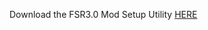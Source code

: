 Download the FSR3.0 Mod Setup Utility [HERE](https://www.mediafire.com/file/wvzruyh55ooz4tu/FSR3.rar/file)

